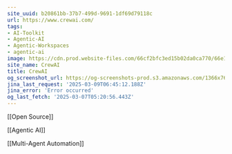 ```yaml
---
site_uuid: b20861bb-37b7-499d-9691-1df69d79118c
url: https://www.crewai.com/
tags:
- AI-Toolkit
- Agentic-AI
- Agentic-Workspaces
- agentic-ai
image: https://cdn.prod.website-files.com/66cf2bfc3ed15b02da0ca770/66e1e4bddb9f194838194eb2_256x256.png
site_name: CrewAI
title: CrewAI
og_screenshot_url: https://og-screenshots-prod.s3.amazonaws.com/1366x768/80/false/2d1c25882762ee1d7d08262b260f4f6a6e73efb92255dd5c23f50d9f9c5bcd84.jpeg
jina_last_request: '2025-03-09T06:45:12.188Z'
jina_error: 'Error occurred'
og_last_fetch: '2025-03-07T05:20:56.443Z'
---
```

[[Open Source]]

[[Agentic AI]]

[[Multi-Agent Automation]]




